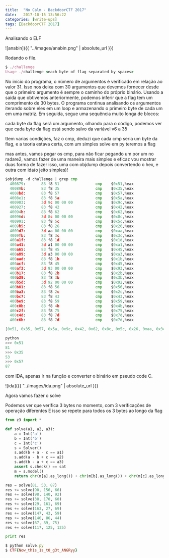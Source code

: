```yaml
---
title:  "No Calm - BackdoorCTF 2017"
date:   2017-10-15 13:56:22
categories: [write-ups]
tags: [BackdoorCTF 2017]
---
```


Analisando o ELF

![anabin]({{ "../images/anabin.png" | absolute_url }})

Rodando o file.
``` ruby
$ ./challenge
Usage ./challenge <each byte of flag separated by spaces>
```

No início do programa, o número de argumentos é verificado em relação ao valor 31. Isso nos deixa com 30 argumentos que devemos fornecer 
desde que o primeiro argumento é sempre o caminho do próprio binário. Usando a saída que obtivemos anteriormente, podemos inferir que a 
flag tem um comprimento de 30 bytes. O programa continua analisando os argumentos iterando sobre eles em um loop e armazenando o primeiro 
byte de cada um em uma matriz. Em seguida, segue uma sequência muito longa de blocos:

cada byte da flag será um argumento, olhando para o código, podemos ver que cada byte da flag está sendo salvo da variável v6 a 35


ttem varias condições, faz o cmp, deduzi que cada cmp seria um byte da flag, e a teoria estava certa, com um simples solve em py
teremos a flag

mas antes, vamos pegar os cmp, para não ficar pegando um por um no radare2, vamos fazer de uma maneira mais simples e eficaz
vou mostrar duas forma de fazer isso, uma com objdump depois convertendo o hex, e outra com ida(o jeito simples)!
``` python
$objdump -d challenge | grep cmp
  400879:       83 f8 51                cmp    $0x51,%eax
  40089b:       83 f8 35                cmp    $0x35,%eax
  4008bd:       83 f8 57                cmp    $0x57,%eax
  4008e1:       83 f8 5a                cmp    $0x5a,%eax
  400903:       3d 9c 00 00 00          cmp    $0x9c,%eax
  400927:       83 f8 42                cmp    $0x42,%eax
  40094b:       83 f8 62                cmp    $0x62,%eax
  40096d:       3d 8c 00 00 00          cmp    $0x8c,%eax
  400991:       83 f8 5c                cmp    $0x5c,%eax
  4009b5:       83 f8 26                cmp    $0x26,%eax
  4009d7:       3d aa 00 00 00          cmp    $0xaa,%eax
  4009fb:       83 f8 3c                cmp    $0x3c,%eax
  400a1f:       83 f8 1d                cmp    $0x1d,%eax
  400a41:       3d a1 00 00 00          cmp    $0xa1,%eax
  400a65:       83 f8 45                cmp    $0x45,%eax
  400a89:       3d a3 00 00 00          cmp    $0xa3,%eax
  400aad:       83 f8 1b                cmp    $0x1b,%eax
  400acf:       83 f8 45                cmp    $0x45,%eax
  400af3:       3d 93 00 00 00          cmp    $0x93,%eax
  400b17:       83 f8 2b                cmp    $0x2b,%eax
  400b39:       83 f8 3b                cmp    $0x3b,%eax
  400b5d:       3d 92 00 00 00          cmp    $0x92,%eax
  400b81:       83 f8 56                cmp    $0x56,%eax
  400ba3:       83 f8 2c                cmp    $0x2c,%eax
  400bc7:       83 f8 43                cmp    $0x43,%eax
  400be9:       83 f8 59                cmp    $0x59,%eax
  400c0b:       83 f8 4b                cmp    $0x4b,%eax
  400c2f:       83 f8 75                cmp    $0x75,%eax
  400c4d:       83 f8 7d                cmp    $0x7d,%eax
  400c6b:       83 f8 7d                cmp    $0x7d,%eax
```

``` c
[0x51, 0x35, 0x57, 0x5a, 0x9c, 0x42, 0x62, 0x8c, 0x5c, 0x26, 0xaa, 0x3c, 0x1d, 0xa1, 0x45, 0xa3, 0x1b, 0x45, 0x93, 0x2b, 0x3b, 0x92, 0x56, 0x2c, 0x43, 0x59, 0x4b, 0x75, 0x7d, 0x7d]
```

``` python
python
>>> 0x51
81
>>> 0x35
53
>>> 0x57
87
```

com IDA, apenas ir na função e converter o binário em pseudo code C.

![ida]({{ "../images/ida.png" | absolute_url }})

Agora vamos fazer o solve

Podemos ver que verifica 3 bytes no momento, com 3 verificações de operação diferentes E isso se repete para todos os 3 bytes ao longo da flag

``` python
from z3 import *

def solve(a1, a2, a3):
    a = Int('a')
    b = Int('b')
    c = Int('c')
    s = Solver()
    s.add(b + a - c == a1)
    s.add(a - b + c == a2)
    s.add(b - a + c == a3)
    assert s.check() == sat
    m = s.model()
    return chr(m[a].as_long()) + chr(m[b].as_long()) + chr(m[c].as_long())

res = solve(81, 53, 87)
res += solve(90, 156, 66)
res += solve(98, 140, 92)
res += solve(38, 170, 60)
res += solve(29, 161, 69)
res += solve(163, 27, 69)
res += solve(147, 43, 59)
res += solve(146, 86, 44)
res += solve(67, 89, 75)
res += solve(117, 125, 125)

print res
```

``` ruby
$ python solve.py
$ CTF{Now_th1s_1s_t0_g3t_ANGRyy}
```
